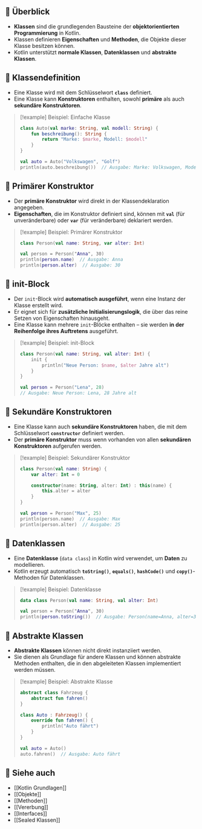 
## 🔹 Überblick

- **Klassen** sind die grundlegenden Bausteine der **objektorientierten Programmierung** in Kotlin.
- Klassen definieren **Eigenschaften** und **Methoden**, die Objekte dieser Klasse besitzen können.
- Kotlin unterstützt **normale Klassen**, **Datenklassen** und **abstrakte Klassen**.

## 🔹 Klassendefinition

- Eine Klasse wird mit dem Schlüsselwort **`class`** definiert.
- Eine Klasse kann **Konstruktoren** enthalten, sowohl **primäre** als auch **sekundäre Konstruktoren**.

> [!example] Beispiel: Einfache Klasse  
> ```kotlin
> class Auto(val marke: String, val modell: String) {
>     fun beschreibung(): String {
>         return "Marke: $marke, Modell: $modell"
>     }
> }
> 
> val auto = Auto("Volkswagen", "Golf")
> println(auto.beschreibung())  // Ausgabe: Marke: Volkswagen, Modell: Golf
> ```

## 🔹 Primärer Konstruktor

- Der **primäre Konstruktor** wird direkt in der Klassendeklaration angegeben.
- **Eigenschaften**, die im Konstruktor definiert sind, können mit **`val`** (für unveränderbare) oder **`var`** (für veränderbare) deklariert werden.

> [!example] Beispiel: Primärer Konstruktor  
> ```kotlin
> class Person(val name: String, var alter: Int)
> 
> val person = Person("Anna", 30)
> println(person.name)  // Ausgabe: Anna
> println(person.alter)  // Ausgabe: 30
> ```

## 🔹 init-Block

- Der `init`-Block wird **automatisch ausgeführt**, wenn eine Instanz der Klasse erstellt wird.
- Er eignet sich für **zusätzliche Initialisierungslogik**, die über das reine Setzen von Eigenschaften hinausgeht.
- Eine Klasse kann mehrere `init`-Blöcke enthalten – sie werden **in der Reihenfolge ihres Auftretens** ausgeführt.

> [!example] Beispiel: init-Block  
> ```kotlin
> class Person(val name: String, val alter: Int) {
>     init {
>         println("Neue Person: $name, $alter Jahre alt")
>     }
> }
> 
> val person = Person("Lena", 28)
> // Ausgabe: Neue Person: Lena, 28 Jahre alt
> ```


## 🔹 Sekundäre Konstruktoren

- Eine Klasse kann auch **sekundäre Konstruktoren** haben, die mit dem Schlüsselwort **`constructor`** definiert werden.
- Der **primäre Konstruktor** muss wenn vorhanden von allen **sekundären Konstruktoren** aufgerufen werden.

> [!example] Beispiel: Sekundärer Konstruktor  
> ```kotlin
> class Person(val name: String) {
>     var alter: Int = 0
> 
>     constructor(name: String, alter: Int) : this(name) {
>         this.alter = alter
>     }
> }
> 
> val person = Person("Max", 25)
> println(person.name)  // Ausgabe: Max
> println(person.alter)  // Ausgabe: 25
> ```

## 🔹 Datenklassen

- Eine **Datenklasse** (`data class`) in Kotlin wird verwendet, um **Daten** zu modellieren.
- Kotlin erzeugt automatisch **`toString()`**, **`equals()`**, **`hashCode()`** und **`copy()`**-Methoden für Datenklassen.

> [!example] Beispiel: Datenklasse  
> ```kotlin
> data class Person(val name: String, val alter: Int)
> 
> val person = Person("Anna", 30)
> println(person.toString())  // Ausgabe: Person(name=Anna, alter=30)
> ```

## 🔹 Abstrakte Klassen

- **Abstrakte Klassen** können nicht direkt instanziiert werden.
- Sie dienen als Grundlage für andere Klassen und können abstrakte Methoden enthalten, die in den abgeleiteten Klassen implementiert werden müssen.

> [!example] Beispiel: Abstrakte Klasse  
> ```kotlin
> abstract class Fahrzeug {
>     abstract fun fahren()
> }
> 
> class Auto : Fahrzeug() {
>     override fun fahren() {
>         println("Auto fährt")
>     }
> }
> 
> val auto = Auto()
> auto.fahren()  // Ausgabe: Auto fährt
> ```

## 🔹 Siehe auch

- [[Kotlin Grundlagen]]
- [[Objekte]]
- [[Methoden]]
- [[Vererbung]]
- [[Interfaces]]
- [[Sealed Klassen]]
